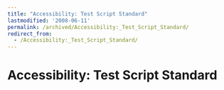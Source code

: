 ```yaml
---
title: "Accessibility: Test Script Standard"
lastmodified: '2008-06-11'
permalink: /archived/Accessibility:_Test_Script_Standard/
redirect_from:
  - /Accessibility:_Test_Script_Standard/
---
```


Accessibility: Test Script Standard
===================================



